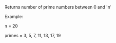Returns number of prime numbers between 0 and 'n'

Example: 

n = 20

primes = 3, 5, 7, 11, 13, 17, 19
